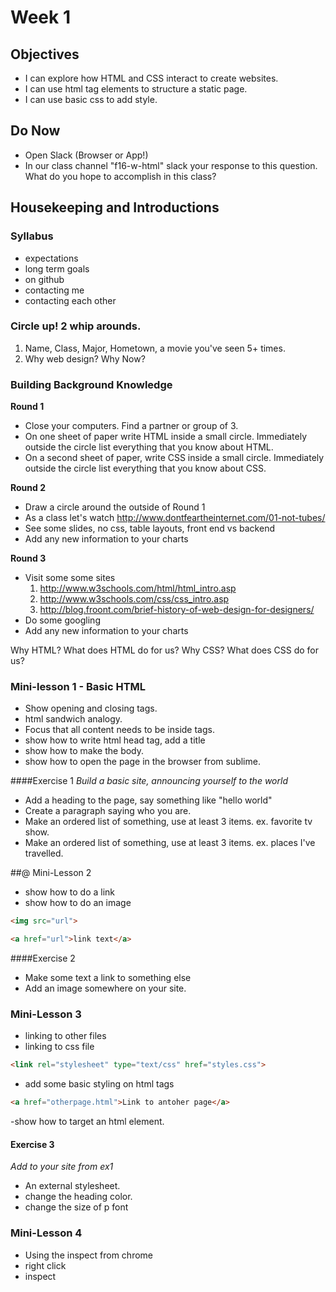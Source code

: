 # Week 1

## Objectives
- I can explore how HTML and CSS interact to create websites.
- I can use html tag elements to structure a static page.
- I can use basic css to add style.

## Do Now
- Open Slack (Browser or App!)
- In our class channel "f16-w-html" slack your response to this question. What do you hope to accomplish in this class? 

## Housekeeping and Introductions
### Syllabus
- expectations
- long term goals
- on github
- contacting me
- contacting each other

### Circle up! 2 whip arounds.
1. Name, Class, Major, Hometown, a movie you've seen 5+ times. 
2. Why web design? Why Now?

### Building Background Knowledge
**Round 1**
- Close your computers. Find a partner or group of 3. 
- On one sheet of paper write HTML inside a small circle. Immediately outside the circle list everything that you know about HTML.
- On a second sheet of paper, write CSS inside a small circle. Immediately outside the circle list everything that you know about CSS.

**Round 2**
- Draw a circle around the outside of Round 1
- As a class let's watch http://www.dontfeartheinternet.com/01-not-tubes/
- See some slides, no css, table layouts, front end vs backend
- Add any new information to your charts

**Round 3**
- Visit some some sites
	1. http://www.w3schools.com/html/html_intro.asp
	2. http://www.w3schools.com/css/css_intro.asp
	3. http://blog.froont.com/brief-history-of-web-design-for-designers/
- Do some googling
- Add any new information to your charts

Why HTML? What does HTML do for us?
Why CSS? What does CSS do for us?

### Mini-lesson 1 - Basic HTML
- Show opening and closing tags.
- html sandwich analogy.
- Focus that all content needs to be inside tags.
- show how to write html head tag, add a title
- show how to make the body.
- show how to open the page in the browser from sublime.

####Exercise 1 
*Build a basic site, announcing yourself to the world*
- Add a heading to the page, say something like "hello world" 
- Create a paragraph saying who you are.
- Make an ordered list of something, use at least 3 items. ex. favorite tv show.
- Make an ordered list of something, use at least 3 items. ex. places I've travelled.

##@ Mini-Lesson 2
- show how to do a link
- show how to do an image

```html
<img src="url">
```
```html
<a href="url">link text</a>
```

####Exercise 2
- Make some text a link to something else
- Add an image somewhere on your site.

### Mini-Lesson 3 
- linking to other files
- linking to css file
```html
<link rel="stylesheet" type="text/css" href="styles.css">
```
- add some basic styling on html tags
```html
<a href="otherpage.html">Link to antoher page</a>
```
-show how to target an html element.

#### Exercise 3
*Add to your site from ex1*
- An external stylesheet.
- change the heading color.
- change the size of p font

### Mini-Lesson 4
- Using the inspect from chrome 
- right click
- inspect 

